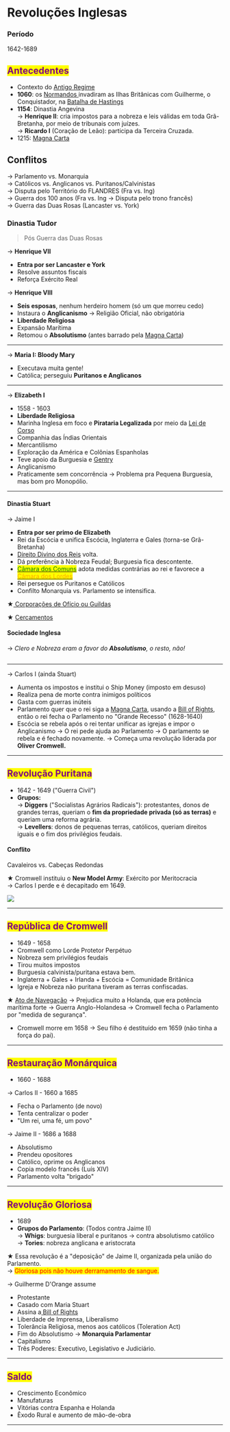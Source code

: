 # Revoluções Inglesas

### Período

1642-1689

## <mark style="color:purple;">Antecedentes</mark>

* Contexto do [Antigo Regime](../conceitos-avulsos/antigo-regime.md)
* **1060**: os [Normandos ](../conceitos-avulsos/normandos.md)invadiram as Ilhas Britânicas com Guilherme, o Conquistador, na [Batalha de Hastings](../conceitos-avulsos/batalha-de-hastings.md)
* **1154**: Dinastia Angevina \
  → **Henrique II**: cria impostos para a nobreza e leis válidas em toda Grã-Bretanha, por meio de tribunais com juízes. \
  → **Ricardo I** (Coração de Leão): participa da Terceira Cruzada.
* 1215: [Magna Carta](../conceitos-avulsos/magna-carta.md)

## Conflitos

→ Parlamento vs. Monarquia \
→ Católicos vs. Anglicanos vs. Puritanos/Calvinistas \
→ Disputa pelo Território do FLANDRES (Fra vs. Ing) \
→ Guerra dos 100 anos (Fra vs. Ing → Disputa pelo trono francês) \
→ Guerra das Duas Rosas (Lancaster vs. York)

### Dinastia Tudor

> Pós Guerra das Duas Rosas

→ **Henrique VII**

* **Entra por ser Lancaster e York**
* Resolve assuntos fiscais
* Reforça Exército Real

→ **Henrique VIII**

* **Seis esposas**, nenhum herdeiro homem (só um que morreu cedo)
* Instaura o **Anglicanismo** → Religião Oficial, não obrigatória
* **Liberdade Religiosa**
* Expansão Marítima
* Retomou o **Absolutismo** (antes barrado pela [Magna Carta](../conceitos-avulsos/magna-carta.md))

***

→ **Maria I: Bloody Mary**

* Executava muita gente!
* Católica; perseguiu **Puritanos e Anglicanos**

***

→ **Elizabeth I**

* 1558 - 1603
* **Liberdade Religiosa**
* Marinha Inglesa em foco e **Pirataria Legalizada** por meio da [Lei de Corso](../conceitos-avulsos/lei-de-corso.md)
* Companhia das Índias Orientais
* Mercantilismo
* Exploração da América e Colônias Espanholas
* Teve apoio da Burguesia e [Gentry](../conceitos-avulsos/gentry.md)
* Anglicanismo
* Praticamente sem concorrência → Problema pra Pequena Burguesia, mas bom pro Monopólio.

***

#### Dinastia Stuart

→ Jaime I

* **Entra por ser primo de Elizabeth**
* Rei da Escócia e unifica Escócia, Inglaterra e Gales (torna-se Grã-Bretanha)
* [Direito Divino dos Reis](../conceitos-avulsos/direito-divino-dos-reis.md) volta.
* Dá preferência à Nobreza Feudal; Burguesia fica descontente.
* [<mark style="color:green;">Câmara dos Comuns</mark>](../conceitos-avulsos/camaras.md) adota medidas contrárias ao rei e favorece a [<mark style="color:orange;">Câmara dos Lordes</mark>](../conceitos-avulsos/camaras.md)
* Rei persegue os Puritanos e Católicos
* Confilto Monarquia vs. Parlamento se intensifica.

★[ Corporações de Ofício ou Guildas](../conceitos-avulsos/corporacoes-de-oficio-ou-guildas.md)

★ [Cercamentos](../conceitos-avulsos/cercamentos.md)

#### Sociedade Inglesa

→ _Clero e Nobreza eram a favor do **Absolutismo**, o resto, não!_&#x20;

<figure><img src="https://i.imgur.com/SDPNe5a.png" alt=""><figcaption></figcaption></figure>

***

→ Carlos I (ainda Stuart)

* Aumenta os impostos e institui o Ship Money (imposto em desuso)
* Realiza pena de morte contra inimigos políticos
* Gasta com guerras inúteis
* Parlamento quer que o rei siga a [Magna Carta](../conceitos-avulsos/magna-carta.md), usando a [Bill of Rights](../conceitos-avulsos/bill-of-rights.md), então o rei fecha o Parlamento no "Grande Recesso" (1628-1640)
* Escócia se rebela após o rei tentar unificar as igrejas e impor o Anglicanismo → O rei pede ajuda ao Parlamento → O parlamento se rebela e é fechado novamente. → Começa uma revolução liderada por **Oliver Cromwell.**

***

## <mark style="color:purple;">Revolução Puritana</mark>

* 1642 - 1649 ("Guerra Civil")
* **Grupos:** \
  → **Diggers** ("Socialistas Agrários Radicais"): protestantes, donos de grandes terras, queriam o **fim da propriedade privada (só as terras)** e queriam uma reforma agrária. \
  → **Levellers**: donos de pequenas terras, católicos, queriam direitos iguais e o fim dos privilégios feudais.

#### Conflito

Cavaleiros vs. Cabeças Redondas&#x20;

★ Cromwell instituiu o **New Model Army**: Exército por Meritocracia \
→ Carlos I perde e é decapitado em 1649.

![](https://i.imgur.com/YbBL0Cw.png)

***

## <mark style="color:purple;">República de Cromwell</mark>

* 1649 - 1658
* Cromwell como Lorde Protetor Perpétuo
* Nobreza sem privilégios feudais
* Tirou muitos impostos
* Burguesia calvinista/puritana estava bem.
* Inglaterra + Gales + Irlanda + Escócia = Comunidade Britânica
* Igreja e Nobreza não puritana tiveram as terras confiscadas.

★ [Ato de Navegação](../conceitos-avulsos/ato-de-navegacao.md) → Prejudica muito a Holanda, que era potência marítima forte → Guerra Anglo-Holandesa → Cromwell fecha o Parlamento por "medida de segurança".

* Cromwell morre em 1658 → Seu filho é destituído em 1659 (não tinha a força do pai).

***

## <mark style="color:purple;">Restauração Monárquica</mark>

* 1660 - 1688

→ Carlos II - 1660 a 1685

* Fecha o Parlamento (de novo)
* Tenta centralizar o poder
* "Um rei, uma fé, um povo"

→ Jaime II - 1686 a 1688

* Absolutismo
* Prendeu opositores
* Católico, oprime os Anglicanos
* Copia modelo francês (Luís XIV)
* Parlamento volta "brigado"

***

## <mark style="color:purple;">Revolução Gloriosa</mark>

* 1689
* **Grupos do Parlamento**: (Todos contra Jaime II) \
  → **Whigs**: burguesia liberal e puritanos → contra absolutismo católico \
  → **Tories**: nobreza anglicana e aristocrata

★ Essa revolução é a "deposição" de Jaime II, organizada pela união do Parlamento. \
→ <mark style="color:red;">Gloriosa pois não houve derramamento de sangue.</mark>

→ Guilherme D'Orange assume

* Protestante
* Casado com Maria Stuart
* Assina a[ Bill of Rights](../conceitos-avulsos/bill-of-rights.md)
* Liberdade de Imprensa, Liberalismo
* Tolerância Religiosa, menos aos católicos (Toleration Act)
* Fim do Absolutismo → **Monarquia Parlamentar**
* Capitalismo
* Três Poderes: Executivo, Legislativo e Judiciário.

***

## <mark style="color:purple;">Saldo</mark>

* Crescimento Econômico
* Manufaturas
* Vitórias contra Espanha e Holanda
* Êxodo Rural e aumento de mão-de-obra

***

